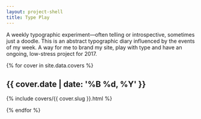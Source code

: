```yaml
---
layout: project-shell
title: Type Play
---
```


A weekly typographic experiment—often telling or introspective, sometimes just a doodle. This is an abstract typographic diary influenced by the events of my week. A way for me to brand my site, play with type and have an ongoing, low-stress project for 2017.

<section class="type-list">

{% for cover in site.data.covers %}
	<div class="type-list__item">
		<h2 class="type-list__hed">{{ cover.date | date: '%B %d, %Y' }}</h2>
		<div class="type-list__image">
			{% include covers/{{ cover.slug }}.html %}
		</div>
	</div>

{% endfor %}

</section>